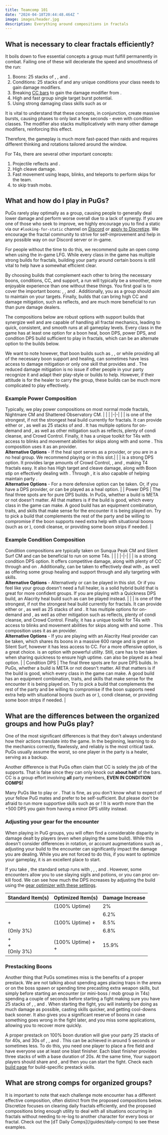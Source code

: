 ```yaml
---
title: Teamcomp 101
date: "2024-04-18T20:44:48.464Z "
image: images/header.jpg
description: Everything around compositions in fractals
---
```

## What is necessary to clear fractals efficiently?

It boils down to five essential concepts a group must fulfill permanently in combat. Failing one of these will decelerate the speed and smoothness of the run:

1. Boons: 25 stacks of <Boon name="Might"/>, <Boon name="Fury"/>, <Boon name="Quickness"/> and <Boon name="Alacrity"/>.
2. Conditions: 25 stacks of <Condition name="Vulnerability"/> and any unique conditions your class needs to gain damage modifiers.
3. Breaking [CC bars](guides/cc-distribution) to gain the damage modifier from <Effect name="Exposed"/>.
4. High and fast group single target burst potential.
5. Using strong damaging class skills such as <Skill name="Spider Venom"/> or <Skill name="onewolfpack"/>

<Warning>
It is vital to understand that these concepts, in conjunction, create massive bursts, causing phases to only last a few seconds - even with condition classes. The <Effect name="Exposed"/> modifier also stacks multiplicatively with many other damage modifiers, reinforcing this effect.

Therefore, the gameplay is much more fast-paced than raids and requires different thinking and rotations tailored around the <Effect name="Exposed"/> window.
</Warning>

For T4s, there are several other important concepts: 

1. Projectile reflects and <Boon name="Stability"/>. 
2. High cleave damage.
3. Fast movement using leaps, blinks, and teleports to perform skips for the team.
4. <Effect name="Stealth"/> to skip trash mobs.

## What and how do I play in PuGs? 

PuGs rarely play optimally as a group, causing people to generally deal lower damage and perform worse overall due to a lack of synergy. If you are one of those who seek to improve, we highly encourage you to find a static via our `#looking-for-static` channel on [Discord](https://discord.gg/NpS2gN5) or [apply to Discretize](apply). We encourage the fractal community to strive for self-improvement and help in any possible way on our Discord server or in-game.

For people without the time to do this, we recommend quite an open comp when using the in-game LFG. While every class in the game has multiple strong builds for fractals, building your party around certain boons is still vital to help have a somewhat efficient clear.

By choosing builds that complement each other to bring the necessary boons, conditions, CC, and support, a run will typically be a smoother, more enjoyable experience than one without these things. You first goal is to cover the important boons: <Boon name="Might" text="25 Might"/>, <Boon name="Fury"/>, <Boon name="Quickness"/> and <Boon name="Alacrity"/>. Additionally, you as a group should aim to maintain <Condition name="vulnerability" text="25 Vulnerability"/> on your targets. Finally, builds that can bring high CC and damage mitigation, such as reflects, <Boon name="Aegis"/> and <Boon name="Stability"/> are much more beneficial to run than pure damage dealers.

<Warning>
The compositions below are robust options with support builds that synergize well and are capable of handling all fractal mechanics, leading to quick, consistent, and smooth runs at all gameplay levels. Every class in the game has at least one option for a boon heal, boon DPS, power DPS, and condition DPS build sufficient to play in fractals, which can be an alternate option to the builds below.

We want to note however, that boon builds such as <Specialization name="Mechanist"/>, <Specialization name="Druid"/>, or <Specialization name="Tempest"/> while providing all of the necessary boon support and healing, can sometimes have less access to damage mitigation or only one skill that provides <Boon name="Stability"/> and <Boon name="Aegis"/>. The reduced damage mitigation is no issue if other people in your party recognize it and adapt their play-style or builds to help. However, if their attitude is for the healer to carry the group, these builds can be much more complicated to play effectively.
</Warning> 

### Example Power Composition
Typically, we play power compositions on most normal mode fractals, Nightmare CM and Shattered Observatory CM.
| | |
|-|-|
| <Specialization name="Chronomancer" size="big" disable text/> | <BuildLink build="Heal Chronomancer" specialization="Chronomancer"/> is one of the strongest, if not the strongest heal build currently for fractals. It can provide either <Boon name="Alacrity"/> or <Boon name="Quickness"/>, as well as 25 stacks of <Boon name="Might"/> and <Boon name="Fury"/>. It has multiple options for on-demand <Boon name="Stability"/> and <Boon name="Aegis"/>, as well as other mitigation such as reflects, plenty of condi cleanse, and Crowd Control. Finally, it has a unique toolkit for T4s with access to blinks and movement abilities for skips along with <Effect name="Stealth"/> and some <Effect name="Superspeed"/>. This composition uses it as an <Boon name="Alacrity"/> provider. <br/> **Alternative Options** - If the heal spot serves as a <Boon name="Quickness"/> provider, or you are in a no heal group. We recommend playing <BuildLink build="Power Renegade" specialization="Renegade"/> or <Specialization name="Willbender" text="Power Alacrity Willbender"/> in this slot.|
| <Specialization name="Scrapper" size="big" disable text/> | <BuildLink build="Power Scrapper" specialization="Scrapper"/> is a strong <Boon name="Quickness"/> DPS option. It provides large amounts of Crowd Control, <Effect name="Stealth"/>, and <Effect name="Superspeed"/>, making T4 fractals easy. It also has High target and cleave damage, along with Boon stip on <Skill name="Throw Mine"/> effectively dealing with <Instability name="No Pain, No Gain"/>. Through <Skill name="Blast Gyro"/>, it is also capable of helping maintain party <Boon name="Might"/>. <br/> **Alternative Options** - For a more defensive option <BuildLink build="Power Herald" specialization="Herald"/> can be taken. Or, if you have a <Boon name="Alacrity"/> DPS provider, <BuildLink build="Heal Chronomancer" specialization="Chronomancer"/> or <BuildLink build="Heal Firebrand"  specialization="Firebrand"/> can be played as a <Boon name="Quickness"/> heal option. |
| Power DPS | The final three spots are for pure DPS builds. In PuGs, whether a build is META or not doesn't matter. All that matters is if the build is good, which every class in the game can make. A good build has an equipment combination, traits, and skills that make sense for the encounter it is being played on. Try to pick a build that complements the rest of the party and be willing to compromise if the boon supports need extra help with situational boons (such as <Boon name="Stability"/> or <Boon name="Aegis"/>), condi cleanse, or providing some boon strips if needed. |

### Example Condition Composition
Condition compositions are typically taken on Sunqua Peak CM and Silent Surf CM and can be beneficial to run on some T4s. 
| | |
|-|-|
| <Specialization name="Specter" size="big" disable text/> | <BuildLink build="Condi Specter" specialization="Specter"/> is a strong condition <Boon name="Alacrity"/> DPS option. It offers competitive damage, along with plenty of CC through <Skill name="Basilisk Venom"/> and <Skill name="Headshot"/> on <Item id="72239" text="Off-hand Pistol"/>. Additionally, <Trait name="Bountiful Theft"/> can be taken to effectively deal with <Instability name="No Pain, No Gain"/>, as well as offering some group healing and support through <Trait name="Consume Shadows"/> and ally targeting with <Item id="76688" text="Scepter"/> skills. <br/> **Alternative Options** - Alternatively <BuildLink build="Condi Alac Renegade" specialization="Renegade"/> or <Specialization name="Scourge" text="Condition Alacrity Scourge"/> can be played in this slot. Or if you feel like your group doesn't need a full healer, <BuildLink build="Celestial Scourge" specialization="Scourge"/> is a solid hybrid build that is great for more confident groups. If you are playing with a Quickness DPS build, an Alacrity heal build such as <BuildLink build="Heal Chronomancer" specialization="Chronomancer"/> can be played instead. |
| <Specialization name="Chronomancer" size="big" disable text/> | <BuildLink build="Heal Chronomancer" specialization="Chronomancer"/> is one of the strongest, if not the strongest heal build currently for fractals. It can provide either <Boon name="Alacrity"/> or <Boon name="Quickness"/>, as well as 25 stacks of <Boon name="Might"/> and <Boon name="Fury"/>. It has multiple options for on-demand <Boon name="Stability"/> and <Boon name="Aegis"/>, as well as other mitigation such as reflects, plenty of condi cleanse, and Crowd Control. Finally, it has a unique toolkit for T4s with access to blinks and movement abilities for skips along with <Effect name="Stealth"/> and some <Effect name="Superspeed"/>. This composition uses it as an <Boon name="Alacrity"/> provider. <br/> **Alternative Options** - If you are playing with an Alacrity Heal provider <Specialization name="Herald" text="Condition Quickness Herald"/> can be taken, which shares its boons in a massive 600 range and is great on Silent Surf, however it has less access to CC. For a more offensive option, <BuildLink build="Condition Harbinger" specialization="Harbinger"/> is a great choice. <BuildLink build="Condi Firebrand" specialization="Firebrand"/> is an option with powerful utility. Still, care has to be taken when sharing quickness to ensure high uptime.<BuildLink build="Heal Firebrand"  specialization="Firebrand"/> can also be played as a <Boon name="Quickness"/> heal option. |
| Condition DPS | The final three spots are for pure DPS builds. In PuGs, whether a build is META or not doesn't matter. All that matters is if the build is good, which every class in the game can make. A good build has an equipment combination, traits, and skills that make sense for the encounter it is being played on. Try to pick a build that complements the rest of the party and be willing to compromise if the boon supports need extra help with situational boons (such as <Boon name="Stability"/> or <Boon name="Aegis"/>), condi cleanse, or providing some boon strips if needed. |

## What are the differences between the organized groups and how PuGs play?

One of the most significant differences is that they don't always understand how their actions translate into the game. In the beginning, learning to do the mechanics correctly, flawlessly, and reliably is the most critical task. PuGs usually assume the worst, so one player in the party is a healer, serving as a backup.

Another difference is that PuGs often claim that CC is solely the job of the supports. That is false since they can only knock out **about half** of the bars. CC is a group effort involving **all** party members, **EVEN IN CONDITION COMPS!**

Many PuGs like to play <Specialization name="Virtuoso"/> or <Specialization name="Scourge"/>. That is fine, as you don't know what to expect of your fellow PuG mates and prefer to be self-sufficient. But please don't be afraid to run more supportive skills such as <Skill name="Signet of Humility"/> or <Skill name="Spectral Grasp"/>! It is worth more than the +500 DPS you gain from having a minor DPS utility instead.

### Adjusting your gear for the encounter
When playing in PuG groups, you will often find a considerable disparity in damage dealt by players (even when playing the same build). While this doesn't consider differences in rotation, or account augmentations such as <Augmentation name="Mist Attunement 4"/>, adjusting your build to the encounter can significantly impact the damage you are dealing. While you are not forced to do this, if you want to optimize your gameplay, it is an excellent place to start.

If you take <BuildLink build="Power Soulbeast" specialization="Soulbeast"/>, the standard setup runs with <Item id="24615"/>, <Item id="24868"/>, <Item id="91805"/>, and <Item id="9443"/>. However, some encounters allow you to use slaying sigils and potions, or you can proc on-kill food. We can see how much the DPS increases by adjusting the build using the [gear optimizer with these settings](https://optimizer.discretize.eu/?s=wmPELQkev1).
 
| Standard Item(s)                                                                  | Optimized Item(s)                                                                      | Damage Increase |
|-----------------------------------------------------------------------------------|----------------------------------------------------------------------------------------|-----------------|
| <Item id="91805"/>                                                                | <Item id="43360"/> (100% Uptime)                                                       | 2%              |
| <Item id="9443"/>                                                                 | <Item id="50082"/>                                                                     | 6.2%            |
| <Item id="91805"/> + <br/> <Item id="9443"/>                                      | <Item id="43360"/> (100% Uptime) + <br/> <Item id="50082"/>                            | 8.5%            |
| <Item id="24868"/> (Only 3%)                                                      | <Item id="24658"/>                                                                     | 6.8%            |
| <Item id="91805"/> + <br/> <Item id="9443"/> + <br/> <Item id="24868"/> (Only 3%) | <Item id="43360"/> (100% Uptime) + <br/> <Item id="50082"/> + <br/> <Item id="24658"/> | 15.9%           |

### Prestacking Boons
Another thing that PuGs sometimes miss is the benefits of a proper prestack. We are not talking about spending ages placing traps in the arena or on the boss spawn or spending time precasting extra weapon skills, but simply before starting an encounter (or mini-boss / mob group in T4s) spending a couple of seconds before starting a fight making sure you have 25 stacks of <Boon name="Might"/>, <Boon name="Fury"/>, <Boon name="Quickness"/> and <Boon name="Alacrity"/>. When starting the fight, you will instantly be doing as much damage as possible, casting skills quicker, and getting cool-downs back sooner. It also gives you a significant reserve of boons in case something goes wrong in the fight later, and you miss some applications, allowing you to recover more quickly.

A proper prestack on 100% boon duration will give your party 25 stacks of <Boon name="Might"/> for 40s, and 30s of <Boon name="Fury"/>, <Boon name="Quickness"/>, and <Boon name="Alacrity"/>. This can be achieved in around 5 seconds or sometimes less. To do this, you need one player to place a fire field and have everyone use at least one blast finisher. Each blast finisher provides three stacks of <Boon name="Might"/> with a base duration of 20s. At the same time, Your support players should share <Boon name="Quickness"/> and <Boon name="Alacrity"/>, and then you can start the fight. Check each [build page](/builds) for build-specific prestack skills.

## What are strong comps for organized groups?

<Warning>
It is important to note that each challenge mote encounter has a different effective composition, often distinct from the proposed compositions below. Discretize focuses on clearing daily fractals efficiently, and the proposed compositions bring enough utility to deal with all situations occurring in fractals without needing to re-log to another character for every boss or fractal. Check out the [dT Daily Comps](/guides/daily-comps) to see these examples.
</Warning>
